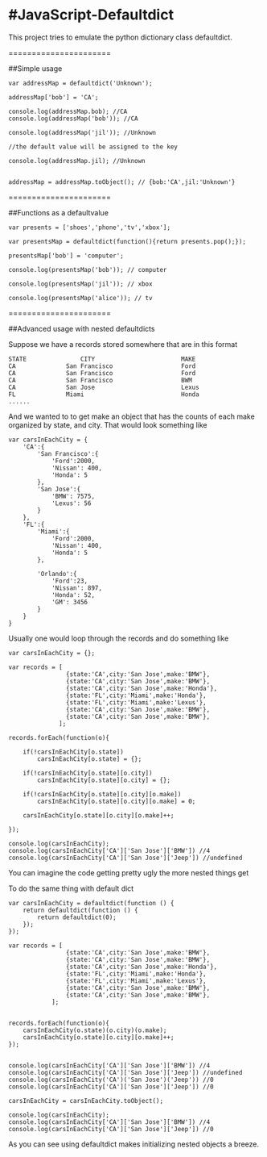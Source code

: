#JavaScript-Defaultdict
======================

This project tries to emulate the python dictionary class defaultdict.

======================

##Simple usage

	var addressMap = defaultdict('Unknown');

	addressMap['bob'] = 'CA';

	console.log(addressMap.bob); //CA
	console.log(addressMap('bob')); //CA

	console.log(addressMap('jil')); //Unknown

	//the default value will be assigned to the key

	console.log(addressMap.jil); //Unknown    
								 

	addressMap = addressMap.toObject(); // {bob:'CA',jil:'Unknown'}

======================

##Functions as a defaultvalue

	var presents = ['shoes','phone','tv','xbox'];

	var presentsMap = defaultdict(function(){return presents.pop();});

	presentsMap['bob'] = 'computer';

	console.log(presentsMap('bob')); // computer

	console.log(presentsMap('jil')); // xbox

	console.log(presentsMap('alice')); // tv


======================

##Advanced usage with nested defaultdicts

Suppose we have a records stored somewhere that are in this format
	
	STATE				CITY						MAKE
	CA				San Francisco					Ford
	CA				San Francisco					Ford
	CA				San Francisco					BWM
	CA				San Jose						Lexus
	FL				Miami							Honda
	......

And we wanted to to get make an object that has the counts of each make
organized by state, and city. That would look something like

	var carsInEachCity = {
		'CA':{
			'San Francisco':{
				'Ford':2000,
				'Nissan': 400,
				'Honda': 5
			},
			'San Jose':{
				'BMW': 7575,
				'Lexus': 56
			}
		},
		'FL':{
			'Miami':{
				'Ford':2000,
				'Nissan': 400,
				'Honda': 5
			},
			
			'Orlando':{
				'Ford':23,
				'Nissan': 897,
				'Honda': 52,
				'GM': 3456
			}   
		}
	}

Usually one would loop through the records and do something like

	var carsInEachCity = {};

	var records = [
					{state:'CA',city:'San Jose',make:'BMW'},
					{state:'CA',city:'San Jose',make:'BMW'},
					{state:'CA',city:'San Jose',make:'Honda'},
					{state:'FL',city:'Miami',make:'Honda'},
					{state:'FL',city:'Miami',make:'Lexus'},
					{state:'CA',city:'San Jose',make:'BMW'},
					{state:'CA',city:'San Jose',make:'BMW'},
				  ];

	records.forEach(function(o){

		if(!carsInEachCity[o.state])
			carsInEachCity[o.state] = {};
		
		if(!carsInEachCity[o.state][o.city])
			carsInEachCity[o.state][o.city] = {};
		
		if(!carsInEachCity[o.state][o.city][o.make])
			carsInEachCity[o.state][o.city][o.make] = 0;
		
		carsInEachCity[o.state][o.city][o.make]++;
		
	});

	console.log(carsInEachCity);
	console.log(carsInEachCity['CA']['San Jose']['BMW']) //4
	console.log(carsInEachCity['CA']['San Jose']['Jeep']) //undefined

You can imagine the code getting pretty ugly the more nested things get


To do the same thing with default dict 

	var carsInEachCity = defaultdict(function () {
		return defaultdict(function () {
			return defaultdict(0);
		});
	});

	var records = [
					{state:'CA',city:'San Jose',make:'BMW'},
					{state:'CA',city:'San Jose',make:'BMW'},
					{state:'CA',city:'San Jose',make:'Honda'},
					{state:'FL',city:'Miami',make:'Honda'},
					{state:'FL',city:'Miami',make:'Lexus'},
					{state:'CA',city:'San Jose',make:'BMW'},
					{state:'CA',city:'San Jose',make:'BMW'},
				];
				

	records.forEach(function(o){
		carsInEachCity(o.state)(o.city)(o.make);
		carsInEachCity[o.state][o.city][o.make]++;	
	});


	console.log(carsInEachCity['CA']['San Jose']['BMW']) //4
	console.log(carsInEachCity['CA']['San Jose']['Jeep']) //undefined
	console.log(carsInEachCity('CA')('San Jose')('Jeep')) //0
	console.log(carsInEachCity['CA']['San Jose']['Jeep']) //0

	carsInEachCity = carsInEachCity.toObject();

	console.log(carsInEachCity);
	console.log(carsInEachCity['CA']['San Jose']['BMW']) //4
	console.log(carsInEachCity['CA']['San Jose']['Jeep']) //0

As you can see using defaultdict makes initializing nested objects a breeze.
